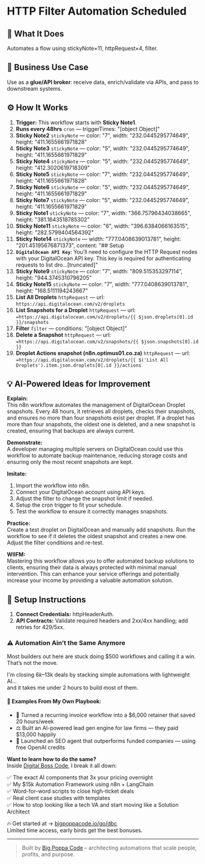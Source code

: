 # HTTP Filter Automation Scheduled
  ## 🚀 What It Does
  Automates a flow using stickyNote×11, httpRequest×4, filter.
  
  ## 💼 Business Use Case
  Use as a **glue/API broker**: receive data, enrich/validate via APIs, and pass to downstream systems.
  
  ## ⚙️ How It Works
  1. **Trigger:** This workflow starts with **Sticky Note1**.
  2. **Runs every 48hrs** `cron` — triggerTimes: "[object Object]"
3. **Sticky Note2** `stickyNote` — color: "7", width: "232.0445295774649", height: "411.1655661971828"
4. **Sticky Note3** `stickyNote` — color: "5", width: "232.0445295774649", height: "411.1655661971829"
5. **Sticky Note4** `stickyNote` — color: "5", width: "232.0445295774649", height: "412.3020619718309"
6. **Sticky Note5** `stickyNote` — color: "7", width: "232.0445295774649", height: "411.1655661971828"
7. **Sticky Note6** `stickyNote` — color: "5", width: "232.0445295774649", height: "411.1655661971829"
8. **Sticky Note7** `stickyNote` — color: "5", width: "232.0445295774649", height: "411.1655661971829"
9. **Sticky Note1** `stickyNote` — color: "7", width: "366.75796434038665", height: "381.1643518785302"
10. **Sticky Note11** `stickyNote` — color: "6", width: "396.6384066163515", height: "282.5799404564392"
11. **Sticky Note14** `stickyNote` — width: "777.0408639013781", height: "201.45195676871373", content: "## Setup
1. **`DigitalOcean API Key`**: You’ll need to configure the HTTP Request nodes with your DigitalOcean API key. This key is required for authenticating requests to list dro…[truncated]"
12. **Sticky Note9** `stickyNote` — color: "7", width: "809.515353297114", height: "944.3745310796205"
13. **Sticky Note15** `stickyNote` — color: "7", width: "777.0408639013781", height: "168.5111194243667"
14. **List All Droplets** `httpRequest` — url: `https://api.digitalocean.com/v2/droplets`
15. **List Snapshots for a Droplet** `httpRequest` — url: `=https://api.digitalocean.com/v2/droplets/{{ $json.droplets[0].id }}/snapshots `
16. **Filter** `filter` — conditions: "[object Object]"
17. **Delete a Snapshot** `httpRequest` — url: `=https://api.digitalocean.com/v2/snapshots/{{ $json.snapshots[0].id }}`
18. **Droplet Actions snapshot (n8n.optimus01.co.za)** `httpRequest` — url: `=https://api.digitalocean.com/v2/droplets/{{ $('List All Droplets').item.json.droplets[0].id }}/actions `
  
  ## 💡 AI-Powered Ideas for Improvement
  **Explain:**  
This n8n workflow automates the management of DigitalOcean Droplet snapshots. Every 48 hours, it retrieves all droplets, checks their snapshots, and ensures no more than four snapshots exist per droplet. If a droplet has more than four snapshots, the oldest one is deleted, and a new snapshot is created, ensuring that backups are always current.

**Demonstrate:**  
A developer managing multiple servers on DigitalOcean could use this workflow to automate backup maintenance, reducing storage costs and ensuring only the most recent snapshots are kept.

**Imitate:**  
1. Import the workflow into n8n.
2. Connect your DigitalOcean account using API keys.
3. Adjust the filter to change the snapshot limit if needed.
4. Setup the cron trigger to fit your schedule.
5. Test the workflow to ensure it correctly manages snapshots.

**Practice:**  
Create a test droplet on DigitalOcean and manually add snapshots. Run the workflow to see if it deletes the oldest snapshot and creates a new one. Adjust the filter conditions and re-test.

**WIIFM:**  
Mastering this workflow allows you to offer automated backup solutions to clients, ensuring their data is always protected with minimal manual intervention. This can enhance your service offerings and potentially increase your income by providing a valuable automation solution.
  
  ## 🔧 Setup Instructions
  1. **Connect Credentials:** httpHeaderAuth.
2. **API Contracts:** Validate required headers and 2xx/4xx handling; add retries for 429/5xx.
  
### ⚠️ Automation Ain’t the Same Anymore

Most builders out here are stuck doing $500 workflows and calling it a win.  
That’s not the move.  

I'm closing $6k–$13k deals by stacking simple automations with lightweight AI...  
and it takes me under 2 hours to build most of them.

#### 🧠 Examples From My Own Playbook:
- 🔁 Turned a recurring invoice workflow into a $6,000 retainer that saved 20 hours/week  
- ⚖️ Built an AI-powered lead gen engine for law firms — they paid $13,000 happily  
- 🚀 Launched an SEO agent that outperforms funded companies — using free OpenAI credits  

**Want to learn how to do the same?**  
Inside [Digital Boss Code](https://bigpoppacode.io/go/dbc), I break it all down:

✅ The exact AI components that 3x your pricing overnight  
✅ My $15k Automation Framework using n8n + LangChain  
✅ Word-for-word scripts to close high-ticket deals  
✅ Real client case studies with templates  
✅ How to stop looking like a tech VA and start moving like a Solution Architect  

🔥 Get started at → [bigpoppacode.io/go/dbc](https://bigpoppacode.io/go/dbc)  
Limited time access, early birds get the best bonuses.

---
> Built by [Big Poppa Code](https://bigpoppacode.io) – architecting automations that scale people, profits, and purpose.
  